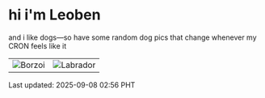 # hi i'm Leoben

and i like dogs—so have some random dog pics that change whenever my CRON feels like it

|  |  |
|--------|----------|
| ![Borzoi](https://random-dog-vercel.vercel.app/api/random-borzoi?v=1757271385) | ![Labrador](https://random-dog-vercel.vercel.app/api/random-labrador?v=1757271385) |

Last updated: 2025-09-08 02:56 PHT
